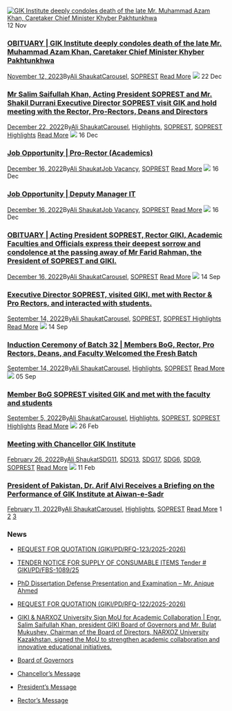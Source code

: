 [![GIK Institute deeply condoles death of the late Mr. Muhammad Azam Khan, Caretaker Chief Minister Khyber Pakhtunkhwa](https://giki.edu.pk/wp-content/uploads/2023/11/OBITUARY-1-240x300.jpg)](https://giki.edu.pk/2023/11/12/obituary-gik-institute-deeply-condoles-death-of-the-late-mr-muhammad-azam-khan-caretaker-chief-minister-khyber-pakhtunkhwa/)
12
Nov
### [OBITUARY | GIK Institute deeply condoles death of the late Mr. Muhammad Azam Khan, Caretaker Chief Minister Khyber Pakhtunkhwa](https://giki.edu.pk/2023/11/12/obituary-gik-institute-deeply-condoles-death-of-the-late-mr-muhammad-azam-khan-caretaker-chief-minister-khyber-pakhtunkhwa/)
[November 12, 2023](https://giki.edu.pk/2023/11/12/)By[Ali Shaukat](https://giki.edu.pk/author/alishaukat/ "Posts by Ali Shaukat")[Carousel](https://giki.edu.pk/carousel_home/), [SOPREST](https://giki.edu.pk/soprest-category/)
[Read More](https://giki.edu.pk/2023/11/12/obituary-gik-institute-deeply-condoles-death-of-the-late-mr-muhammad-azam-khan-caretaker-chief-minister-khyber-pakhtunkhwa/)
[![](https://giki.edu.pk/soprest-category/)](https://giki.edu.pk/2022/12/22/mr-salim-saifullah-khan-acting-president-soprest-and-mr-shakil-durrani-executive-director-soprest-visit-gik-and-hold-meeting-with-the-rector-pro-rectors-deans-and-directors/)
22
Dec
### [Mr Salim Saifullah Khan, Acting President SOPREST and Mr. Shakil Durrani Executive Director SOPREST visit GIK and hold meeting with the Rector, Pro-Rectors, Deans and Directors](https://giki.edu.pk/2022/12/22/mr-salim-saifullah-khan-acting-president-soprest-and-mr-shakil-durrani-executive-director-soprest-visit-gik-and-hold-meeting-with-the-rector-pro-rectors-deans-and-directors/)
[December 22, 2022](https://giki.edu.pk/2022/12/22/)By[Ali Shaukat](https://giki.edu.pk/author/alishaukat/ "Posts by Ali Shaukat")[Carousel](https://giki.edu.pk/carousel_home/), [Highlights](https://giki.edu.pk/highlights/), [SOPREST](https://giki.edu.pk/soprest-category/), [SOPREST Highlights](https://giki.edu.pk/soprest-highlights/)
[Read More](https://giki.edu.pk/2022/12/22/mr-salim-saifullah-khan-acting-president-soprest-and-mr-shakil-durrani-executive-director-soprest-visit-gik-and-hold-meeting-with-the-rector-pro-rectors-deans-and-directors/)
[![](https://giki.edu.pk/soprest-category/)](https://giki.edu.pk/2022/12/16/job-opportunity-pro-rector-academics/)
16
Dec
### [Job Opportunity | Pro-Rector (Academics)](https://giki.edu.pk/2022/12/16/job-opportunity-pro-rector-academics/)
[December 16, 2022](https://giki.edu.pk/2022/12/16/)By[Ali Shaukat](https://giki.edu.pk/author/alishaukat/ "Posts by Ali Shaukat")[Job Vacancy](https://giki.edu.pk/job_vacancy/), [SOPREST](https://giki.edu.pk/soprest-category/)
[Read More](https://giki.edu.pk/2022/12/16/job-opportunity-pro-rector-academics/)
[![](https://giki.edu.pk/soprest-category/)](https://giki.edu.pk/2022/12/16/job-opportunity-deputy-manager-it/)
16
Dec
### [Job Opportunity | Deputy Manager IT](https://giki.edu.pk/2022/12/16/job-opportunity-deputy-manager-it/)
[December 16, 2022](https://giki.edu.pk/2022/12/16/)By[Ali Shaukat](https://giki.edu.pk/author/alishaukat/ "Posts by Ali Shaukat")[Job Vacancy](https://giki.edu.pk/job_vacancy/), [SOPREST](https://giki.edu.pk/soprest-category/)
[Read More](https://giki.edu.pk/2022/12/16/job-opportunity-deputy-manager-it/)
[![](https://giki.edu.pk/soprest-category/)](https://giki.edu.pk/2022/12/16/obituary-mr-farid-rehman-the-president-of-soprest-and-giki/)
16
Dec
### [OBITUARY | Acting President SOPREST, Rector GIKI, Academic Faculties and Officials express their deepest sorrow and condolence at the passing away of Mr Farid Rahman, the President of SOPREST and GIKI.](https://giki.edu.pk/2022/12/16/obituary-mr-farid-rehman-the-president-of-soprest-and-giki/)
[December 16, 2022](https://giki.edu.pk/2022/12/16/)By[Ali Shaukat](https://giki.edu.pk/author/alishaukat/ "Posts by Ali Shaukat")[Carousel](https://giki.edu.pk/carousel_home/), [SOPREST](https://giki.edu.pk/soprest-category/)
[Read More](https://giki.edu.pk/2022/12/16/obituary-mr-farid-rehman-the-president-of-soprest-and-giki/)
[![](https://giki.edu.pk/soprest-category/)](https://giki.edu.pk/2022/09/14/executive-director-soprest-visited-giki-met-with-rector-pro-rectors-and-interacted-with-students/)
14
Sep
### [Executive Director SOPREST, visited GIKI, met with Rector & Pro Rectors, and interacted with students.](https://giki.edu.pk/2022/09/14/executive-director-soprest-visited-giki-met-with-rector-pro-rectors-and-interacted-with-students/)
[September 14, 2022](https://giki.edu.pk/2022/09/14/)By[Ali Shaukat](https://giki.edu.pk/author/alishaukat/ "Posts by Ali Shaukat")[Carousel](https://giki.edu.pk/carousel_home/), [SOPREST](https://giki.edu.pk/soprest-category/), [SOPREST Highlights](https://giki.edu.pk/soprest-highlights/)
[Read More](https://giki.edu.pk/2022/09/14/executive-director-soprest-visited-giki-met-with-rector-pro-rectors-and-interacted-with-students/)
[![](https://giki.edu.pk/soprest-category/)](https://giki.edu.pk/2022/09/14/induction-ceremony-of-batch-32-members-bog-rector-pro-rectors-deans-and-faculty-welcomed-the-fresh-batch/)
14
Sep
### [Induction Ceremony of Batch 32 | Members BoG, Rector, Pro Rectors, Deans, and Faculty Welcomed the Fresh Batch](https://giki.edu.pk/2022/09/14/induction-ceremony-of-batch-32-members-bog-rector-pro-rectors-deans-and-faculty-welcomed-the-fresh-batch/)
[September 14, 2022](https://giki.edu.pk/2022/09/14/)By[Ali Shaukat](https://giki.edu.pk/author/alishaukat/ "Posts by Ali Shaukat")[Carousel](https://giki.edu.pk/carousel_home/), [Highlights](https://giki.edu.pk/highlights/), [SOPREST](https://giki.edu.pk/soprest-category/)
[Read More](https://giki.edu.pk/2022/09/14/induction-ceremony-of-batch-32-members-bog-rector-pro-rectors-deans-and-faculty-welcomed-the-fresh-batch/)
[![](https://giki.edu.pk/soprest-category/)](https://giki.edu.pk/2022/09/05/member-bog-soprest-visited-gik-and-met-with-the-faculty-and-students/)
05
Sep
### [Member BoG SOPREST visited GIK and met with the faculty and students](https://giki.edu.pk/2022/09/05/member-bog-soprest-visited-gik-and-met-with-the-faculty-and-students/)
[September 5, 2022](https://giki.edu.pk/2022/09/05/)By[Ali Shaukat](https://giki.edu.pk/author/alishaukat/ "Posts by Ali Shaukat")[Carousel](https://giki.edu.pk/carousel_home/), [Highlights](https://giki.edu.pk/highlights/), [SOPREST](https://giki.edu.pk/soprest-category/), [SOPREST Highlights](https://giki.edu.pk/soprest-highlights/)
[Read More](https://giki.edu.pk/2022/09/05/member-bog-soprest-visited-gik-and-met-with-the-faculty-and-students/)
[![](https://giki.edu.pk/soprest-category/)](https://giki.edu.pk/2022/02/26/meeting-with-chancellor-gik-institute-2/)
26
Feb
### [Meeting with Chancellor GIK Institute](https://giki.edu.pk/2022/02/26/meeting-with-chancellor-gik-institute-2/)
[February 26, 2022](https://giki.edu.pk/2022/02/26/)By[Ali Shaukat](https://giki.edu.pk/author/alishaukat/ "Posts by Ali Shaukat")[SDG11](https://giki.edu.pk/sdg11/), [SDG13](https://giki.edu.pk/sdg13/), [SDG17](https://giki.edu.pk/sdg17/), [SDG6](https://giki.edu.pk/sdg6/), [SDG9](https://giki.edu.pk/sdg9/), [SOPREST](https://giki.edu.pk/soprest-category/)
[Read More](https://giki.edu.pk/2022/02/26/meeting-with-chancellor-gik-institute-2/)
[![](https://giki.edu.pk/soprest-category/)](https://giki.edu.pk/2022/02/11/president-of-pakistan-dr-arif-alvi-receives-a-briefing-on-the-performance-of-gik-institute-at-aiwan-e-sadr/)
11
Feb
### [President of Pakistan, Dr. Arif Alvi Receives a Briefing on the Performance of GIK Institute at Aiwan-e-Sadr](https://giki.edu.pk/2022/02/11/president-of-pakistan-dr-arif-alvi-receives-a-briefing-on-the-performance-of-gik-institute-at-aiwan-e-sadr/)
[February 11, 2022](https://giki.edu.pk/2022/02/11/)By[Ali Shaukat](https://giki.edu.pk/author/alishaukat/ "Posts by Ali Shaukat")[Carousel](https://giki.edu.pk/carousel_home/), [Highlights](https://giki.edu.pk/highlights/), [SOPREST](https://giki.edu.pk/soprest-category/)
[Read More](https://giki.edu.pk/2022/02/11/president-of-pakistan-dr-arif-alvi-receives-a-briefing-on-the-performance-of-gik-institute-at-aiwan-e-sadr/)
1 [2](https://giki.edu.pk/soprest-category/page/2/) [3](https://giki.edu.pk/soprest-category/page/3/) [](https://giki.edu.pk/soprest-category/page/2/)
### News
  * [REQUEST FOR QUOTATION (GIKI/PD/RFQ-123/2025-2026)](https://giki.edu.pk/2025/10/17/request-for-quotation-giki-pd-rfq-123-2025-2026/)
  * [TENDER NOTICE FOR SUPPLY OF CONSUMABLE ITEMS Tender # GIKI/PD/FBS-1089/25](https://giki.edu.pk/2025/10/16/tender-notice-for-supply-of-consumable-items-tender-giki-pd-fbs-1089-25/)
  * [PhD Dissertation Defense Presentation and Examination – Mr. Anique Ahmed](https://giki.edu.pk/2025/10/14/phd-dissertation-defense-presentation-and-examination-mr-anique-ahmed/)
  * [REQUEST FOR QUOTATION (GIKI/PD/RFQ-122/2025-2026)](https://giki.edu.pk/2025/10/14/request-for-quotation-giki-pd-rfq-122-2025-2026/)
  * [GIKI & NARXOZ University Sign MoU for Academic Collaboration | Engr. Salim Saifullah Khan, president GIKI Board of Governors and Mr. Bulat Mukushev, Chairman of the Board of Directors, NARXOZ University Kazakhstan, signed the MoU to strengthen academic collaboration and innovative educational initiatives.](https://giki.edu.pk/2025/10/13/giki-narxoz-university-sign-mou-for-academic-collaboration-engr-salim-saifullah-khan-president-giki-board-of-governors-and-mr-bulat-mukushev-chairman-of-the-board-of-directors-narxoz-univ/)


  * [Board of Governors](https://giki.edu.pk/board-of-governors/)
  * [Chancellor’s Message](https://giki.edu.pk/?page_id=14826)
  * [President’s Message](https://giki.edu.pk/presidents-message/)
  * [Rector’s Message](https://giki.edu.pk/rectors-message/)


